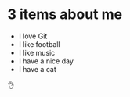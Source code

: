 # 3 items about me

- I love Git
- I like football
- I like music
- I have a nice day
- I have a cat

👌
